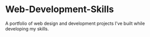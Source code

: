 # Web-Development-Skills
A portfolio of web design and development projects I’ve built while developing my skills.
